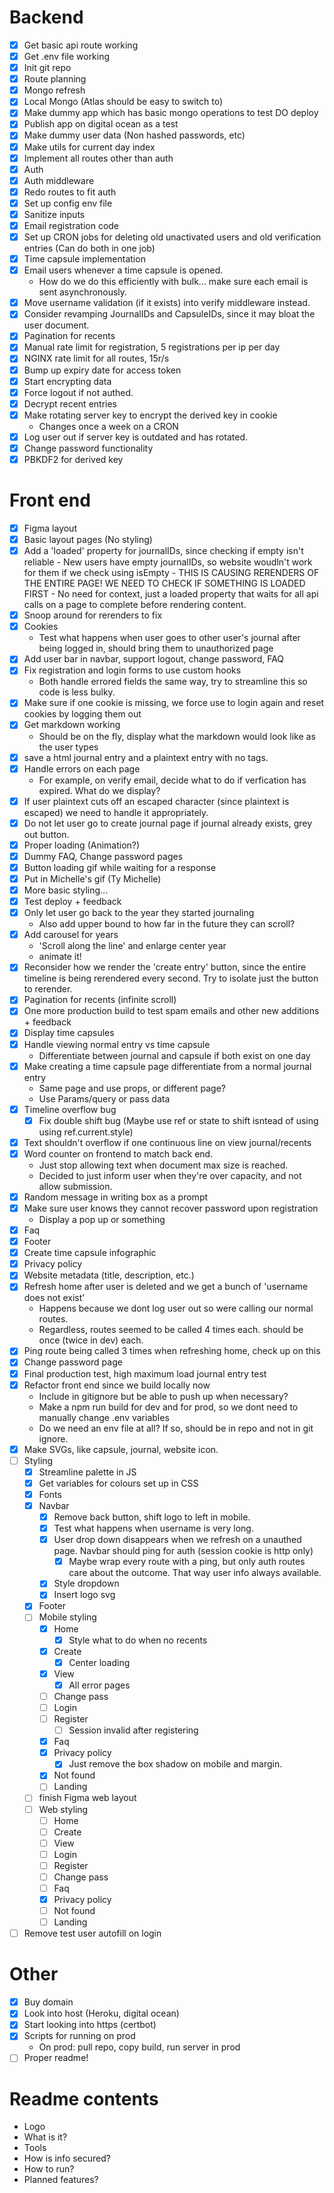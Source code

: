 # Backend
- [x] Get basic api route working
- [x] Get .env file working
- [x] Init git repo
- [x] Route planning
- [x] Mongo refresh
- [x] Local Mongo (Atlas should be easy to switch to)
- [x] Make dummy app which has basic mongo operations to test DO deploy
- [x] Publish app on digital ocean as a test
- [x] Make dummy user data (Non hashed passwords, etc)
- [x] Make utils for current day index
- [x] Implement all routes other than auth
- [x] Auth
- [x] Auth middleware
- [x] Redo routes to fit auth
- [x] Set up config env file
- [x] Sanitize inputs
- [x] Email registration code
- [x] Set up CRON jobs for deleting old unactivated users and old verification entries (Can do both in one job)
- [x] Time capsule implementation
- [x] Email users whenever a time capsule is opened.
    - How do we do this efficiently with bulk... make sure each email is sent asynchronously.
- [x] Move username validation (if it exists) into verify middleware instead.
- [x] Consider revamping JournalIDs and CapsuleIDs, since it may bloat the user document.
- [x] Pagination for recents
- [x] Manual rate limit for registration, 5 registrations per ip per day
- [x] NGINX rate limit for all routes, 15r/s
- [x] Bump up expiry date for access token
- [x] Start encrypting data
- [x] Force logout if not authed.
- [x] Decrypt recent entries
- [x] Make rotating server key to encrypt the derived key in cookie
    - Changes once a week on a CRON
- [x] Log user out if server key is outdated and has rotated.
- [x] Change password functionality
- [x] PBKDF2 for derived key

# Front end
- [x] Figma layout
- [x] Basic layout pages (No styling)
- [x] Add a 'loaded' property for journalIDs, since checking if empty isn't reliable
        - New users have empty journalIDs, so website woudln't work for them if we check using isEmpty
        - THIS IS CAUSING RERENDERS OF THE ENTIRE PAGE! WE NEED TO CHECK IF SOMETHING IS LOADED FIRST
            - No need for context, just a loaded property that waits for all api calls on a page to complete before rendering content.
- [x] Snoop around for rerenders to fix
- [x] Cookies
    - Test what happens when user goes to other user's journal after being logged in, should bring them to unauthorized page
- [x] Add user bar in navbar, support logout, change password, FAQ
- [x] Fix registration and login forms to use custom hooks
    - Both handle errored fields the same way, try to streamline this so code is less bulky.
- [x] Make sure if one cookie is missing, we force use to login again and reset cookies by logging them out
- [x] Get markdown working
    - Should be on the fly, display what the markdown would look like as the user types
- [x] save a html journal entry and a plaintext entry with no tags.
- [x] Handle errors on each page
    - For example, on verify email, decide what to do if verfication has expired. What do we display?
- [x] If user plaintext cuts off an escaped character (since plaintext is escaped) we need to handle it appropriately.
- [x] Do not let user go to create journal page if journal already exists, grey out button.
- [x] Proper loading (Animation?)
- [x] Dummy FAQ, Change password pages
- [x] Button loading gif while waiting for a response
- [x] Put in Michelle's gif (Ty Michelle)
- [x] More basic styling...
- [x] Test deploy + feedback
- [x] Only let user go back to the year they started journaling
    - Also add upper bound to how far in the future they can scroll?
- [x] Add carousel for years
    - 'Scroll along the line' and enlarge center year
    - animate it!
- [x] Reconsider how we render the 'create entry' button, since the entire timeline is being rerendered every second. Try to isolate just the button to rerender.
- [x] Pagination for recents (infinite scroll)
- [x] One more production build to test spam emails and other new additions + feedback
- [x] Display time capsules
- [x] Handle viewing normal entry vs time capsule
    - Differentiate between journal and capsule if both exist on one day
- [x] Make creating a time capsule page differentiate from a normal journal entry
    - Same page and use props, or different page?
    - Use Params/query or pass data 
- [x] Timeline overflow bug
    - [x] Fix double shift bug (Maybe use ref or state to shift isntead of using using ref.current.style)
- [x] Text shouldn't overflow if one continuous line on view journal/recents
- [x] Word counter on frontend to match back end.
    - Just stop allowing text when document max size is reached.
    * Decided to just inform user when they're over capacity, and not allow submission.
- [x] Random message in writing box as a prompt
- [x] Make sure user knows they cannot recover password upon registration
    - Display a pop up or something
- [x] Faq
- [x] Footer
- [x] Create time capsule infographic
- [x] Privacy policy
- [x] Website metadata (title, description, etc.)
- [x] Refresh home after user is deleted and we get a bunch of 'username does not exist'
    - Happens because we dont log user out so were calling our normal routes.
    - Regardless, routes seemed to be called 4 times each. should be once (twice in dev) each.
- [x] Ping route being called 3 times when refreshing home, check up on this
- [x] Change password page
- [x] Final production test, high maximum load journal entry test
- [x] Refactor front end since we build locally now
    - Include in gitignore but be able to push up when necessary?
    - Make a npm run build for dev and for prod, so we dont need to manually change .env variables
    - Do we need an env file at all? If so, should be in repo and not in git ignore.
- [x] Make SVGs, like capsule, journal, website icon.
- [ ] Styling
    - [x] Streamline palette in JS
    - [x] Get variables for colours set up in CSS
    - [x] Fonts
    - [x] Navbar
        - [x] Remove back button, shift logo to left in mobile.
        - [x] Test what happens when username is very long.
        - [x] User drop down disappears when we refresh on a unauthed page. Navbar should ping for auth (session cookie is http only)
            - [x] Maybe wrap every route with a ping, but only auth routes care about the outcome. That way user info always available.
        - [x] Style dropdown
        - [x] Insert logo svg
    - [x] Footer
    - [ ] Mobile styling
        - [x] Home
            - [x] Style what to do when no recents
        - [x] Create
            - [x] Center loading
        - [x] View
            - [x] All error pages
        - [ ] Change pass
        - [ ] Login
        - [ ] Register
            - [ ] Session invalid after registering
        - [x] Faq
        - [x] Privacy policy
            - [x] Just remove the box shadow on mobile and margin.
        - [x] Not found
        - [ ] Landing
    - [ ] finish Figma web layout
    - [ ] Web styling
        - [ ] Home
        - [ ] Create
        - [ ] View
        - [ ] Login
        - [ ] Register
        - [ ] Change pass
        - [ ] Faq
        - [x] Privacy policy
        - [ ] Not found
        - [ ] Landing
- [ ] Remove test user autofill on login

# Other
- [x] Buy domain
- [x] Look into host (Heroku, digital ocean)
- [x] Start looking into https (certbot)
- [x] Scripts for running on prod
    - On prod: pull repo, copy build, run server in prod
- [ ] Proper readme!

# Readme contents
- Logo
- What is it?
- Tools
- How is info secured?
- How to run?
- Planned features?